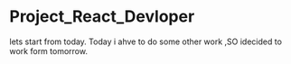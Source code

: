 # Project_React_Devloper
lets start from today.
Today i ahve to do some other work ,SO idecided to work form tomorrow.
